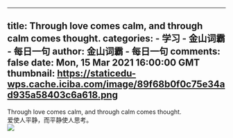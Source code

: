 
---
title: Through love comes calm, and through calm comes thought.
categories: 
    - 学习
    - 金山词霸 - 每日一句
author: 金山词霸 - 每日一句
comments: false
date: Mon, 15 Mar 2021 16:00:00 GMT
thumbnail: https://staticedu-wps.cache.iciba.com/image/89f68b0f0c75e34ad935a58403c6a618.png
---

<div>   
Through love comes calm, and through calm comes thought.<br>爱使人平静，而平静使人思考。<br><img src="https://staticedu-wps.cache.iciba.com/image/89f68b0f0c75e34ad935a58403c6a618.png" referrerpolicy="no-referrer">  
</div>
            